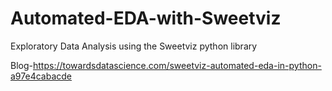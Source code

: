 # Automated-EDA-with-Sweetviz
Exploratory Data Analysis using the Sweetviz python library
 
 Blog-https://towardsdatascience.com/sweetviz-automated-eda-in-python-a97e4cabacde
